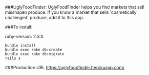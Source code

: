 ###UglyFoodFinder:
UglyFoodFinder helps you find markets that sell misshapen produce. If you know a market that sells 'cosmetically challenged' produce, add it to this app.

###To install:

ruby-version: 2.3.0

```
bundle install
bundle exec rake db:create
bundle exec rake db:migrate
rails s
```

###Production URL
https://uglyfoodfinder.herokuapp.com/
